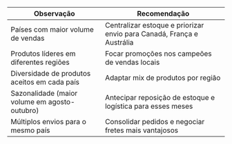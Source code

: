| Observação                                    | Recomendação                                                         |
|-----------------------------------------------|----------------------------------------------------------------------|
| Países com maior volume de vendas             | Centralizar estoque e priorizar envio para Canadá, França e Austrália|
| Produtos líderes em diferentes regiões        | Focar promoções nos campeões de vendas locais                        |
| Diversidade de produtos aceitos em cada país  | Adaptar mix de produtos por região                                   |
| Sazonalidade (maior volume em agosto-outubro) | Antecipar reposição de estoque e logística para esses meses          |
| Múltiplos envios para o mesmo país            | Consolidar pedidos e negociar fretes mais vantajosos                 |